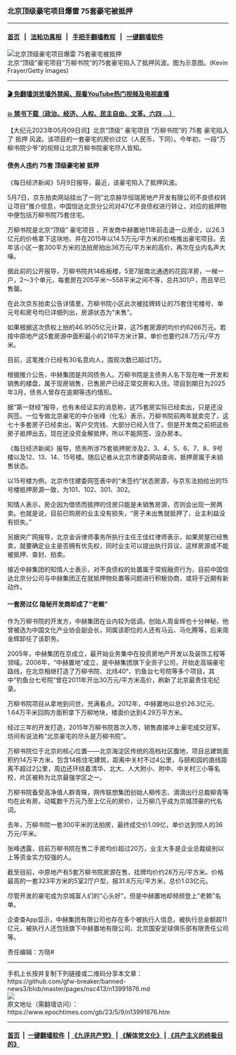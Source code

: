 ### 北京顶级豪宅项目爆雷 75套豪宅被抵押
------------------------

#### [首页](https://github.com/gfw-breaker/banned-news3/blob/master/README.md) &nbsp;&nbsp;|&nbsp;&nbsp; [法轮功真相](https://github.com/begood0513/basic/blob/master/README.md)  &nbsp;&nbsp;|&nbsp;&nbsp; [手把手翻墙教程](https://github.com/gfw-breaker/guides/wiki)  &nbsp;&nbsp;|&nbsp;&nbsp; [一键翻墙软件](https://github.com/gfw-breaker/nogfw/blob/master/README.md)  



<div><img alt="北京顶级豪宅项目爆雷 75套豪宅被抵押" class="attachment-djy_600_400 size-djy_600_400 wp-post-image" src="https://i.epochtimes.com/assets/uploads/2023/04/id13973912-GettyImages-1231985076-600x400.jpg"/>
<div class="caption">
 北京“顶级”豪宅项目“万柳书院”的75套豪宅陷入了抵押风波。图为示意图。(Kevin Frayer/Getty Images)
</div></div><hr/>

#### [ 🎬  免翻墙浏览墙外禁闻、观看YouTube热门视频及电视直播](https://github.com/gfw-breaker/HelloWorld)

#### [ 💥  禁书下载（政治、经济、人权、民主自由、文革、六四 ...）](https://github.com/gfw-breaker/books/blob/master/README.md)

<div><p>
 【大纪元2023年05月09日讯】北京“顶级”
 <ok href="https://www.epochtimes.com/gb/tag/%E8%B1%AA%E5%AE%85%E9%A1%B9%E7%9B%AE.html">
  豪宅项目
 </ok>
 “万柳书院”的
 <ok href="https://www.epochtimes.com/gb/tag/75%E5%A5%97.html">
  75套
 </ok>
 豪宅陷入了
 <ok href="https://www.epochtimes.com/gb/tag/%E6%8A%B5%E6%8A%BC.html">
  抵押
 </ok>
 风波。该项目的一套豪宅的房价过亿（人民币，下同）。今年初，一段“万柳书院少爷”的视频让北京万柳书院豪宅尽人皆知。
</p>
<h4>
 债务人违约
 <ok href="https://www.epochtimes.com/gb/tag/75%E5%A5%97.html">
  75套
 </ok>
 顶级豪宅被
 <ok href="https://www.epochtimes.com/gb/tag/%E6%8A%B5%E6%8A%BC.html">
  抵押
 </ok>
</h4>
<p>
 《每日经济新闻》5月9日报导，最近，该豪宅陷入了抵押风波。
</p>
<p>
 5月7日，京东拍卖网站挂出了一则“北京赫华恒瑞房地产开发有限公司不良债权转让项目”推介信息，中国信达北京分公司对47亿不良债权进行转让，对应的抵押物中便包括万柳书院75套住宅。
</p>
<p>
 万柳书院是北京“顶级”
 <ok href="https://www.epochtimes.com/gb/tag/%E8%B1%AA%E5%AE%85%E9%A1%B9%E7%9B%AE.html">
  豪宅项目
 </ok>
 ，开发商中赫置地11年前击退一众房企，以26.3亿元的价格拿下这块地，并在2015年以14.5万元/平方米的价格推出豪宅项目。去年该小区一套300平方米的法拍房拍出36万元/平方米的高价，再次在业内名声大噪。
</p>
<p>
 据此前的公开报导，万柳书院共14栋板楼，5至7层南北通透的花园洋房，一梯一户，2～3个单元，每套房在205平米～558平米之间不等，总共301户，而且早已售罄。
</p>
<p>
 在此次京东拍卖公告详情里，万柳书院小区此次被挂牌转让的75套住宅楼号、单元号和房号均已详细列出，房源状态为“未售”。
</p>
<p>
 如果根据这次债权上拍的46.9505亿元计算，这75套房源的均价约6266万元。若按中原地产这5套房源中面积最小的218平方米计算，单价也要约28.7万元/平方米。
</p>
<p>
 目前，这笔推介已经有30名意向人，围观次数已超过1万。
</p>
<p>
 根据推介公告，中赫集团是共同债务人。万柳书院是主债务人名下现在唯一开发和销售的楼盘，属于现房销售，已售房产已经正常交房和入住。项目到期日为2025年3月，债务人曾存在逾期等违约情形。
</p>
<p>
 据“第一财经”报导，也有未经证实的消息称，这75套房实际已经卖出，只是还没网签。一位专做北京豪宅的中介张峰（化名）表示，万柳书院前两年就卖完了，这七十多套房子已经卖出，客户交完钱、大部分已经入住了。但是开发商之前把这些房子抵押出去，现在还没资金解抵押，所以不能网签、没办房本。
</p>
<p>
 《每日经济新闻》报导，债务所涉75套抵押房涉及2、3、4、5、6、7、8、9号楼以及12、13、14、15号楼。随后记者从北京市建委网站查询，抵押房属于未销售状态。
</p>
<p>
 以15号楼为例，北京市住建委网签表中的“未签约”状态房源，与京东法拍给出的15号楼抵押房源一致，为101、102、301、302。
</p>
<p>
 知情人表示，房企因为借债而抵押的住房只能是未销售房源，否则会出现一房两卖。也就是说，目前已购房的业主没有损失，“房子未出售就抵押了，业主利益没有损失。”
</p>
<p>
 另据央广网报导，北京金诉律师事务所执行主任王佳红律师表示，如果房屋已经售卖，就要确定业主是否拥有优先权，同时业主可以提出执行异议，这样房源或不能被抵押、查封、拍卖。
</p>
<p>
 接近中赫集团的知情人士表示，对不良债权的处置属于常规融资行为，目前中国信达北京分公司与中赫集团正在就抵押物处置等问题进行积极协商，或将于近期有新动作。
</p>
<h4>
 一套房过亿 隐秘开发商却成了“老赖”
</h4>
<p>
 作为万柳书院的开发方，中赫集团在业内较为低调，创始人周金辉也十分神秘，他曾被选为中国文化产业协会副会长，同属该职位的人还有马云、马化腾等，后来周金辉卸任了该职务。
</p>
<p>
 2005年，中赫集团在京成立，最开始业务集中在投资房地产开发以及装饰工程等领域。2006年，“中赫置地”成立，是中赫集团旗下全资子公司，开始走高端豪宅路线，在北京相继打造了万柳书院、北纬40°、钓鱼台七号院等多个项目，其中“钓鱼台七号院”曾在2011年开出30万元/平方米高价，刷新了北京最贵住宅纪录。
</p>
<p>
 万柳书院项目从拿地到问世，充满看点。2012年，中赫置地以总价26.3亿元、1.64万平米回购方面积拿下万柳地块，楼面价达到4.29万平方米。
</p>
<p>
 经过三年的开发打造，2015年万柳书院首次入市，销售直接冲上豪宅成交冠军。坊间有说法称“北京豪宅的尽头是万柳书院”。
</p>
<p>
 万柳书院位于北京的核心位置——北京海淀区传统的高档社区腹地，项目总建筑面积约14万平方米，包含14栋住宅建筑，距离中关村不过4公里，与颐和园的直线距离不超过2公里，周边还环绕着清华、北大、人大附小、附中、中关村三小等名校，片区被称为北京最强学区之一。
</p>
<p>
 万柳书院备受高净值人群青睐，网传联想集团创始人柳传志、滴滴出行总裁柳青等均在此有房。动辄数千万元乃至上亿元的房价，让万柳几乎成为京城顶豪的代名词。
</p>
<p>
 去年，万柳书院一套300平米的法拍房，最终成交价1.09亿，单价达到惊人的36万元/平米。
</p>
<p>
 张峰透露，目前万柳书院在售二手房均价超过20万，业主大多是企业总裁级别以上等资金实力较强的人。
</p>
<p>
 截至目前，中原地产有5套万柳书院房源在售，挂牌均价约28万元/平方米。价格最高的一套323平方米的5室2厅户型，报31.8万元/平方米，总价1.03亿元。
</p>
<p>
 尽管开发的豪宅成为京城富人们的“心头好”，但是中赫置地却频频登上“老赖”名单。
</p>
<p>
 企查查App显示，中赫集团有限公司也存在多个被执行人信息，被执行总金额超11亿元，被执行人还包括旗下中赫置地有限公司、北京国安足球俱乐部有限责任公司等。
</p>
<p>
 责任编辑：方晓#
</p>
</div>
<hr/>
手机上长按并复制下列链接或二维码分享本文章：<br/>
https://github.com/gfw-breaker/banned-news3/blob/master/pages/nsc413/n13991876.md <br/>
<a href='https://github.com/gfw-breaker/banned-news3/blob/master/pages/nsc413/n13991876.md'><img src='https://github.com/gfw-breaker/banned-news3/blob/master/pages/nsc413/n13991876.md.png'/></a> <br/>
原文地址（需翻墙访问）：https://www.epochtimes.com/gb/23/5/9/n13991876.htm


------------------------
#### [首页](https://github.com/gfw-breaker/banned-news3/blob/master/README.md) &nbsp;|&nbsp; [一键翻墙软件](https://github.com/gfw-breaker/nogfw/blob/master/README.md) &nbsp;| [《九评共产党》](https://github.com/gfw-breaker/9ping.md/blob/master/README.md#九评之一评共产党是什么) | [《解体党文化》](https://github.com/gfw-breaker/jtdwh.md/blob/master/README.md) | [《共产主义的终极目的》](https://github.com/gfw-breaker/gczydzjmd.md/blob/master/README.md)


<img src='http://gfw-breaker.win/banned-news3/pages/nsc413/n13991876.md' width='0px' height='0px'/>